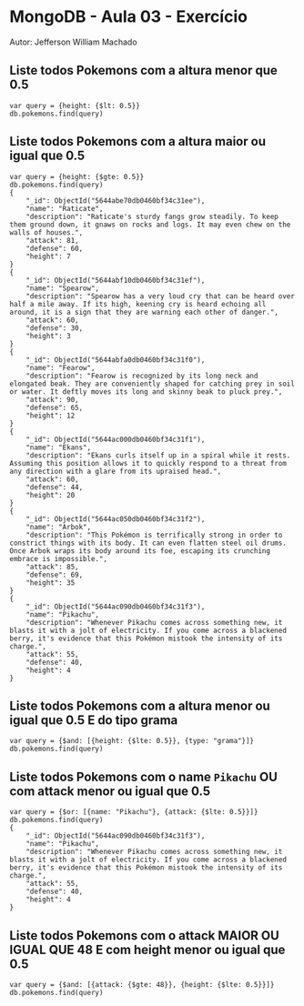 # MongoDB - Aula 03 - Exercício
Autor: Jefferson William Machado

## Liste todos Pokemons com a altura menor que 0.5
```
var query = {height: {$lt: 0.5}}
db.pokemons.find(query)

```

## Liste todos Pokemons com a altura maior ou igual que 0.5
```
var query = {height: {$gte: 0.5}}
db.pokemons.find(query)
{
	"_id": ObjectId("5644abe70db0460bf34c31ee"),
	"name": "Raticate",
	"description": "Raticate's sturdy fangs grow steadily. To keep them ground down, it gnaws on rocks and logs. It may even chew on the walls of houses.",
	"attack": 81,
	"defense": 60,
	"height": 7
}
{
	"_id": ObjectId("5644abf10db0460bf34c31ef"),
	"name": "Spearow",
	"description": "Spearow has a very loud cry that can be heard over half a mile away. If its high, keening cry is heard echoing all around, it is a sign that they are warning each other of danger.",
	"attack": 60,
	"defense": 30,
	"height": 3
}
{
	"_id": ObjectId("5644abfa0db0460bf34c31f0"),
	"name": "Fearow",
	"description": "Fearow is recognized by its long neck and elongated beak. They are conveniently shaped for catching prey in soil or water. It deftly moves its long and skinny beak to pluck prey.",
	"attack": 90,
	"defense": 65,
	"height": 12
}
{
	"_id": ObjectId("5644ac000db0460bf34c31f1"),
	"name": "Ekans",
	"description": "Ekans curls itself up in a spiral while it rests. Assuming this position allows it to quickly respond to a threat from any direction with a glare from its upraised head.",
	"attack": 60,
	"defense": 44,
	"height": 20
}
{
	"_id": ObjectId("5644ac050db0460bf34c31f2"),
	"name": "Arbok",
	"description": "This Pokémon is terrifically strong in order to constrict things with its body. It can even flatten steel oil drums. Once Arbok wraps its body around its foe, escaping its crunching embrace is impossible.",
	"attack": 85,
	"defense": 69,
	"height": 35
}
{
	"_id": ObjectId("5644ac090db0460bf34c31f3"),
	"name": "Pikachu",
	"description": "Whenever Pikachu comes across something new, it blasts it with a jolt of electricity. If you come across a blackened berry, it's evidence that this Pokémon mistook the intensity of its charge.",
	"attack": 55,
	"defense": 40,
	"height": 4
}
```

## Liste todos Pokemons com a altura menor ou igual que 0.5 E do tipo grama
```
var query = {$and: [{height: {$lte: 0.5}}, {type: "grama"}]}
db.pokemons.find(query)

```

## Liste todos Pokemons com o name `Pikachu` OU com attack menor ou igual que 0.5
```
var query = {$or: [{name: "Pikachu"}, {attack: {$lte: 0.5}}]}
db.pokemons.find(query)
{
	"_id": ObjectId("5644ac090db0460bf34c31f3"),
	"name": "Pikachu",
	"description": "Whenever Pikachu comes across something new, it blasts it with a jolt of electricity. If you come across a blackened berry, it's evidence that this Pokémon mistook the intensity of its charge.",
	"attack": 55,
	"defense": 40,
	"height": 4
}
```

## Liste todos Pokemons com o attack MAIOR OU IGUAL QUE 48 E com  height menor ou igual que 0.5
```
var query = {$and: [{attack: {$gte: 48}}, {height: {$lte: 0.5}}]}
db.pokemons.find(query)

```